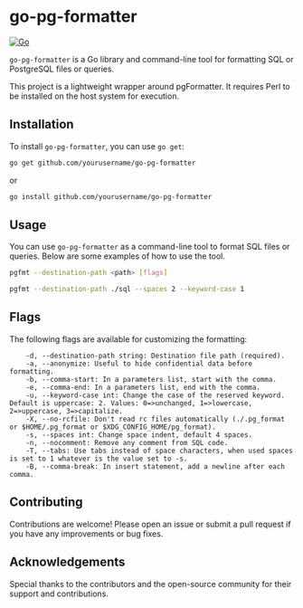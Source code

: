 # go-pg-formatter

[![Go](https://img.shields.io/badge/Go-1.23-blue)](https://golang.org/)

`go-pg-formatter` is a Go library and command-line tool for formatting SQL or PostgreSQL files or queries.

This project is a lightweight wrapper around pgFormatter. It requires Perl to be installed on the host system for execution.

## Installation

To install `go-pg-formatter`, you can use `go get`:

```sh
go get github.com/yourusername/go-pg-formatter
```

or 

```sh
go install github.com/yourusername/go-pg-formatter
```

## Usage
You can use `go-pg-formatter` as a command-line tool to format SQL files or queries. Below are some examples of how to use the tool.

```sh
pgfmt --destination-path <path> [flags]
```

```sh
pgfmt --destination-path ./sql --spaces 2 --keyword-case 1
```

## Flags
The following flags are available for customizing the formatting:

```code
    -d, --destination-path string: Destination file path (required).
    -a, --anonymize: Useful to hide confidential data before formatting.
    -b, --comma-start: In a parameters list, start with the comma.
    -e, --comma-end: In a parameters list, end with the comma.
    -u, --keyword-case int: Change the case of the reserved keyword. Default is uppercase: 2. Values: 0=>unchanged, 1=>lowercase, 2=>uppercase, 3=>capitalize.
    -X, --no-rcfile: Don't read rc files automatically (./.pg_format or $HOME/.pg_format or $XDG_CONFIG_HOME/pg_format).
    -s, --spaces int: Change space indent, default 4 spaces.
    -n, --nocomment: Remove any comment from SQL code.
    -T, --tabs: Use tabs instead of space characters, when used spaces is set to 1 whatever is the value set to -s.
    -B, --comma-break: In insert statement, add a newline after each comma.
```

## Contributing
Contributions are welcome! Please open an issue or submit a pull request if you have any improvements or bug fixes.

## Acknowledgements
Special thanks to the contributors and the open-source community for their support and contributions.
